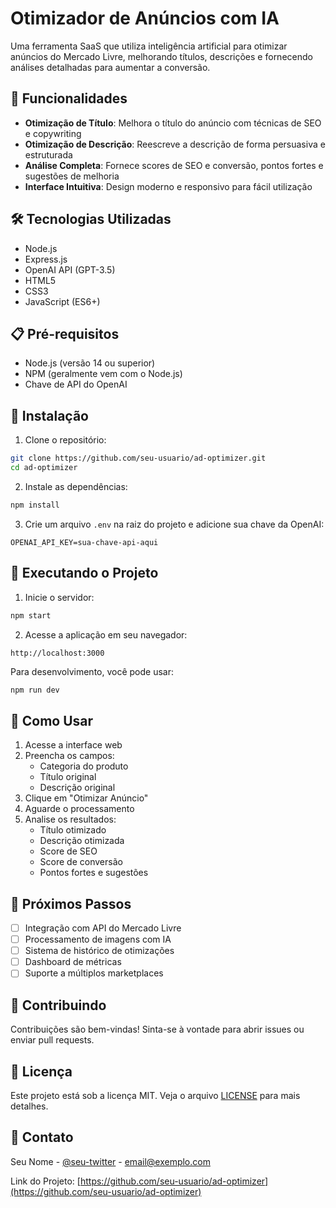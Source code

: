 # Otimizador de Anúncios com IA

Uma ferramenta SaaS que utiliza inteligência artificial para otimizar anúncios do Mercado Livre, melhorando títulos, descrições e fornecendo análises detalhadas para aumentar a conversão.

## 🚀 Funcionalidades

- **Otimização de Título**: Melhora o título do anúncio com técnicas de SEO e copywriting
- **Otimização de Descrição**: Reescreve a descrição de forma persuasiva e estruturada
- **Análise Completa**: Fornece scores de SEO e conversão, pontos fortes e sugestões de melhoria
- **Interface Intuitiva**: Design moderno e responsivo para fácil utilização

## 🛠️ Tecnologias Utilizadas

- Node.js
- Express.js
- OpenAI API (GPT-3.5)
- HTML5
- CSS3
- JavaScript (ES6+)

## 📋 Pré-requisitos

- Node.js (versão 14 ou superior)
- NPM (geralmente vem com o Node.js)
- Chave de API do OpenAI

## 🔧 Instalação

1. Clone o repositório:
```bash
git clone https://github.com/seu-usuario/ad-optimizer.git
cd ad-optimizer
```

2. Instale as dependências:
```bash
npm install
```

3. Crie um arquivo `.env` na raiz do projeto e adicione sua chave da OpenAI:
```
OPENAI_API_KEY=sua-chave-api-aqui
```

## 🚀 Executando o Projeto

1. Inicie o servidor:
```bash
npm start
```

2. Acesse a aplicação em seu navegador:
```
http://localhost:3000
```

Para desenvolvimento, você pode usar:
```bash
npm run dev
```

## 📝 Como Usar

1. Acesse a interface web
2. Preencha os campos:
   - Categoria do produto
   - Título original
   - Descrição original
3. Clique em "Otimizar Anúncio"
4. Aguarde o processamento
5. Analise os resultados:
   - Título otimizado
   - Descrição otimizada
   - Score de SEO
   - Score de conversão
   - Pontos fortes e sugestões

## 🔄 Próximos Passos

- [ ] Integração com API do Mercado Livre
- [ ] Processamento de imagens com IA
- [ ] Sistema de histórico de otimizações
- [ ] Dashboard de métricas
- [ ] Suporte a múltiplos marketplaces

## 🤝 Contribuindo

Contribuições são bem-vindas! Sinta-se à vontade para abrir issues ou enviar pull requests.

## 📄 Licença

Este projeto está sob a licença MIT. Veja o arquivo [LICENSE](LICENSE) para mais detalhes.

## 📧 Contato

Seu Nome - [@seu-twitter](https://twitter.com/seu-twitter) - email@exemplo.com

Link do Projeto: [https://github.com/seu-usuario/ad-optimizer](https://github.com/seu-usuario/ad-optimizer) 